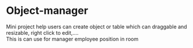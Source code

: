 # Object-manager
Mini project help users can create object or table which can draggable and resizable, right click to edit,.... <br />
This is can use for manager employee position in room
